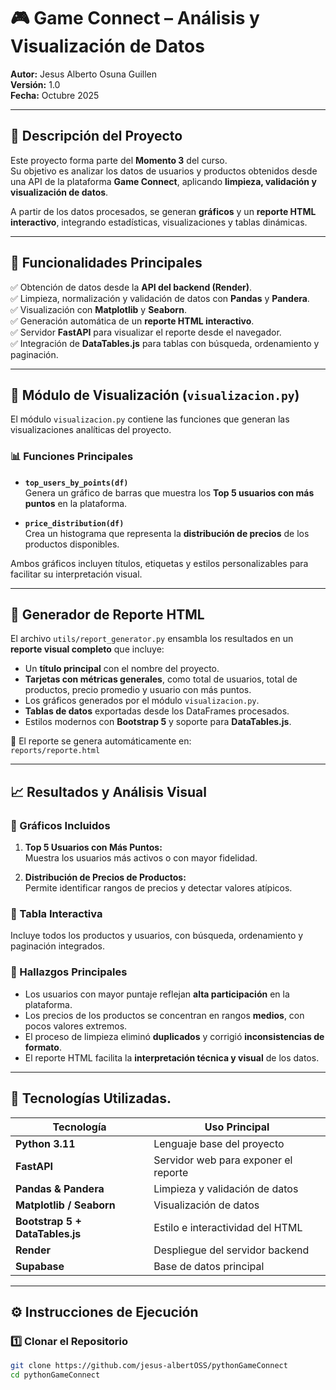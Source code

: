 # 🎮 Game Connect – Análisis y Visualización de Datos

**Autor:** Jesus Alberto Osuna Guillen  
**Versión:** 1.0  
**Fecha:** Octubre 2025  

---

## 🧩 Descripción del Proyecto

Este proyecto forma parte del **Momento 3** del curso.  
Su objetivo es analizar los datos de usuarios y productos obtenidos desde una API de la plataforma **Game Connect**, aplicando **limpieza, validación y visualización de datos**.

A partir de los datos procesados, se generan **gráficos** y un **reporte HTML interactivo**, integrando estadísticas, visualizaciones y tablas dinámicas.

---

## 🚀 Funcionalidades Principales

✅ Obtención de datos desde la **API del backend (Render)**.  
✅ Limpieza, normalización y validación de datos con **Pandas** y **Pandera**.  
✅ Visualización con **Matplotlib** y **Seaborn**.  
✅ Generación automática de un **reporte HTML interactivo**.  
✅ Servidor **FastAPI** para visualizar el reporte desde el navegador.  
✅ Integración de **DataTables.js** para tablas con búsqueda, ordenamiento y paginación.

---

## 🧠 Módulo de Visualización (`visualizacion.py`)

El módulo `visualizacion.py` contiene las funciones que generan las visualizaciones analíticas del proyecto.

### 📊 Funciones Principales

- **`top_users_by_points(df)`**  
  Genera un gráfico de barras que muestra los **Top 5 usuarios con más puntos** en la plataforma.

- **`price_distribution(df)`**  
  Crea un histograma que representa la **distribución de precios** de los productos disponibles.

Ambos gráficos incluyen títulos, etiquetas y estilos personalizables para facilitar su interpretación visual.

---

## 📄 Generador de Reporte HTML

El archivo `utils/report_generator.py` ensambla los resultados en un **reporte visual completo** que incluye:

- Un **título principal** con el nombre del proyecto.  
- **Tarjetas con métricas generales**, como total de usuarios, total de productos, precio promedio y usuario con más puntos.  
- Los gráficos generados por el módulo `visualizacion.py`.  
- **Tablas de datos** exportadas desde los DataFrames procesados.  
- Estilos modernos con **Bootstrap 5** y soporte para **DataTables.js**.

📁 El reporte se genera automáticamente en:  
`reports/reporte.html`

---

## 📈 Resultados y Análisis Visual

### 🔹 Gráficos Incluidos

1. **Top 5 Usuarios con Más Puntos:**  
   Muestra los usuarios más activos o con mayor fidelidad.

2. **Distribución de Precios de Productos:**  
   Permite identificar rangos de precios y detectar valores atípicos.

### 🔹 Tabla Interactiva
Incluye todos los productos y usuarios, con búsqueda, ordenamiento y paginación integrados.

### 🔹 Hallazgos Principales

- Los usuarios con mayor puntaje reflejan **alta participación** en la plataforma.  
- Los precios de los productos se concentran en rangos **medios**, con pocos valores extremos.  
- El proceso de limpieza eliminó **duplicados** y corrigió **inconsistencias de formato**.  
- El reporte HTML facilita la **interpretación técnica y visual** de los datos.

---

## 🧰 Tecnologías Utilizadas.

| Tecnología | Uso Principal |
|-------------|----------------|
| **Python 3.11** | Lenguaje base del proyecto |
| **FastAPI** | Servidor web para exponer el reporte |
| **Pandas & Pandera** | Limpieza y validación de datos |
| **Matplotlib / Seaborn** | Visualización de datos |
| **Bootstrap 5 + DataTables.js** | Estilo e interactividad del HTML |
| **Render** | Despliegue del servidor backend |
| **Supabase** | Base de datos principal |

---

## ⚙️ Instrucciones de Ejecución

### 1️⃣ Clonar el Repositorio
```bash
git clone https://github.com/jesus-albertOSS/pythonGameConnect
cd pythonGameConnect

